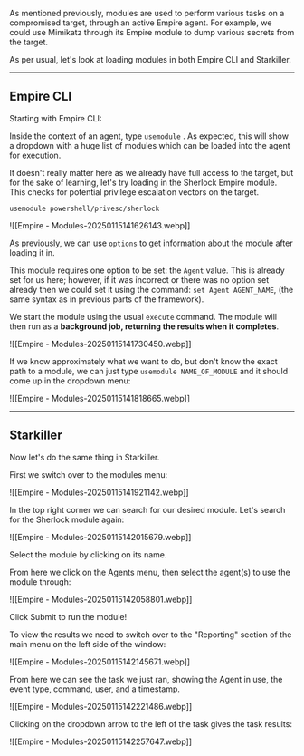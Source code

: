 As mentioned previously, modules are used to perform various tasks on a compromised target, through an active Empire agent. For example, we could use Mimikatz through its Empire module to dump various secrets from the target.

As per usual, let's look at loading modules in both Empire CLI and Starkiller.

---

## Empire CLI

Starting with Empire CLI:

Inside the context of an agent, type `usemodule` . As expected, this will show a dropdown with a huge list of modules which can be loaded into the agent for execution.

It doesn't really matter here as we already have full access to the target, but for the sake of learning, let's try loading in the Sherlock Empire module. This checks for potential privilege escalation vectors on the target.

`usemodule powershell/privesc/sherlock`

![[Empire - Modules-20250115141626143.webp]]

As previously, we can use `options` to get information about the module after loading it in.

This module requires one option to be set: the `Agent` value. This is already set for us here; however, if it was incorrect or there was no option set already then we could set it using the command: `set Agent AGENT_NAME`, (the same syntax as in previous parts of the framework).  

We start the module using the usual `execute` command. The module will then run as a **background job, returning the results when it completes**.

![[Empire - Modules-20250115141730450.webp]]

If we know approximately what we want to do, but don't know the exact path to a module, we can just type `usemodule NAME_OF_MODULE` and it should come up in the dropdown menu:

![[Empire - Modules-20250115141818665.webp]]


---
## Starkiller

Now let's do the same thing in Starkiller.

First we switch over to the modules menu:

![[Empire - Modules-20250115141921142.webp]]

In the top right corner we can search for our desired module. Let's search for the Sherlock module again:

![[Empire - Modules-20250115142015679.webp]]

Select the module by clicking on its name.  

From here we click on the Agents menu, then select the agent(s) to use the module through:

![[Empire - Modules-20250115142058801.webp]]

Click Submit to run the module!

To view the results we need to switch over to the "Reporting" section of the main menu on the left side of the window:

![[Empire - Modules-20250115142145671.webp]]

From here we can see the task we just ran, showing the Agent in use, the event type, command, user, and a timestamp.

![[Empire - Modules-20250115142221486.webp]]

Clicking on the dropdown arrow to the left of the task gives the task results:

![[Empire - Modules-20250115142257647.webp]]

